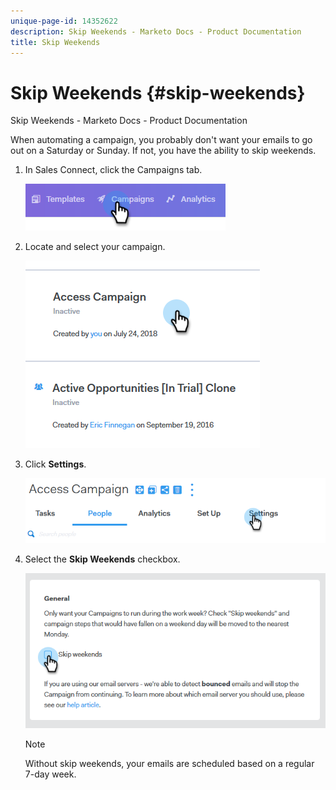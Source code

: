 ```yaml
---
unique-page-id: 14352622
description: Skip Weekends - Marketo Docs - Product Documentation
title: Skip Weekends
---
```


# Skip Weekends {#skip-weekends}

Skip Weekends - Marketo Docs - Product Documentation

When automating a campaign, you probably don't want your emails to go out on a Saturday or Sunday. If not, you have the ability to skip weekends.

1. In Sales Connect, click the Campaigns tab.

   ![](assets/one-2.png)

1. Locate and select your campaign.

   ![](assets/two-2.png)

1. Click **Settings**.

   ![](assets/three-2.png)

1. Select the **Skip Weekends** checkbox.

   ![](assets/four-2.png)

   >[!NOTE]
   >
   >Without skip weekends, your emails are scheduled based on a regular 7-day week.

